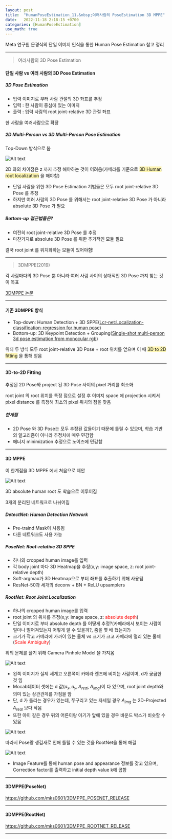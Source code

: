 ```yaml
---
layout: post
title:  "HumanPoseEstimation_11.&nbsp;여러사람의 PoseEstimation 3D MPPE"
date:   2022-11-18 2:18:15 +0700
categories: [HumanPoseEstimation]
use_math: true
---
```


Meta 연구원 문경식의 단일 이미지 인식을 통한 Human Pose Estimation 참고 정리

---

> 여러사람의 3D Pose Estimation

#### 단일 사람 vs 여러 사람의 3D Pose Estimation

##### 3D Pose Estimation

- 입력 이미지로 부터 사람 관절의 3D 좌표를 추정
- 입력 : 한 사람이 중심에 있는 이미지
- 출력 : 입력 사람의 root joint-relative 3D 관절 좌표

한 사람을 여러사람으로 확장

##### 2D Multi-Person vs 3D Multi-Person Pose Estimation

Top-Down 방식으로 봄

![Alt text](http://leesangwon0114.github.io/static/img/HumanPoseEstimation/11.1.png)

2D 와의 차이점은 z 까지 추정 해야하는 것이 어려움(카메라를 기준으로 <span style='background-color: #fff5b1'>3D Human root localization</span> 을 해야함)

- 단일 사람을 위한 3D Pose Estimation 기법들은 모두 root joint-relative 3D Pose 를 추정
- 하지만 여러 사람의 3D Pose 를 위해서는 root joint-relative 3D Pose 가 아니라 absolute 3D Pose 가 필요

##### Bottom-up 접근법들은?

- 여전히 root joint-relative 3D Pose 를 추정
- 마찬가지로 absolute 3D Pose 를 위한 추가적인 모듈 필요

결국 root joint 를 위치화하는 모듈이 있어야함!

---

> 3DMPPE(2019)

각 사람마다의 3D Pose 뿐 아니라 여러 사람 사이의 상대적인 3D Pose 까지 찾는 것이 목표

[3DMPPE 논문](https://arxiv.org/pdf/1907.11346.pdf)

---

#### 기존 3DMPPE 방식

- Top-down: Human Detection + 3D SPPE([Lcr-net:Localization-classification-regression for human pose](https://openaccess.thecvf.com/content_cvpr_2017/papers/Rogez_LCR-Net_Localization-Classification-Regression_for_CVPR_2017_paper.pdf))
- Bottom-up: 3D Keypoint Detection + Grouping([Single-shot multi-person 3d pose estimation from monocular rgb](https://arxiv.org/pdf/1712.03453.pdf))

위듸 두 방식 모두 root joint-relative 3D Pose + root 위치를 얻으며 이 때 <span style='background-color: #fff5b1'>3D to 2D fitting</span> 을 통해 얻음

---

#### 3D-to-2D Fitting

추정된 2D Pose와 project 된 3D Pose 사이의 pixel 거리를 최소화

root joint 의 root 위치를 특정 점으로 설정 후 이미지 space 에 projection 시켜서 pixel distance 를 측정해 최소의 pixel 위치의 점을 찾음

##### 한계점

- 2D Pose 와 3D Pose는 모두 추정된 값들이기 때문에 틀릴 수 있으며, 학습 기반의 알고리즘이 아니라 추정치에 매우 민감함
- 에너지 minimization 추정으로 노이즈에 민감함

---

#### 3D MPPE

이 한계점을 3D MPPE 에서 처음으로 제안

![Alt text](http://leesangwon0114.github.io/static/img/HumanPoseEstimation/11.2.png)

3D absolute human root 도 학습으로 이루어짐

3개의 분리된 네트워크로 나뉘어짐

##### DetectNet: Human Detection Network

- Pre-traind Mask이 사용됨
- 다른 네트워크도 사용 가능

##### PoseNet: Root-relative 3D SPPE

- 하나의 cropped human image를 입력
- 각 body joint 마다 3D Heatmap을 추정(x,y: image space, z: root joint-relative depth)
- Soft-argmax가 3D Heatmap으로 부터 좌표를 추출하기 위해 사용됨
- ResNet-50과 세개의 deconv + BN + ReLU upsamplers

##### RootNet: Root Joint Localization

- 하나의 cropped human image를 입력
- root joint 의 위치를 추정(x,y: image space, z: <span style='color: red'>absolute depth</span>)
- 단일 이미지로 부터 absolute depth 를 어떻게 추정?(카메라에서 보이는 사람이 얼마나 떨어져있는지 어떻게 알 수 있을까?, 줌을 몇 배 했는지?)
- 크기가 작고 카메라에 가까이 있는 물체 vs 크기가 크고 카메라에 멀리 있는 물체(<span style='color: red'>Scale Ambiguity</span>)

위의 문제를 풀기 위해 Camera Pinhole Model 을 가져옴

![Alt text](http://leesangwon0114.github.io/static/img/HumanPoseEstimation/11.3.png)

- 왼쪽 이미지가 실제 세계고 오른쪽이 카메라 렌즈에 비치는 사람이며, d가 궁금한 것 임
- Mocab데이터 셋에는 d 값($a_x, a_y, A_{real}, A_{img})$이 다 있으며, root joint depth와 의미 있는 상관관계를 가짐을 암
- 단, d 가 틀리는 경우가 있는데, 쭈구리고 있는 자세일 경우 $A_{img}$ 는 2D-Projected $A_{real}$ 보다 작음
- 또한 아이 같은 경우 뒤의 어른이랑 아기가 앞에 있을 경우 바운드 박스가 비슷할 수 있음

![Alt text](http://leesangwon0114.github.io/static/img/HumanPoseEstimation/11.4.png)

따라서 Pose랑 생김새로 인해 틀릴 수 있는 것을 RootNet을 통해 해결

![Alt text](http://leesangwon0114.github.io/static/img/HumanPoseEstimation/11.5.png)

- Image Feature를 통해 human pose and appearance 정보를 갖고 있으며, Correction factor를 출력하고 initial depth value k에 곱함

---

#### 3DMPPE(PoseNet)

https://github.com/mks0601/3DMPPE_POSENET_RELEASE

---

#### 3DMPPE(RootNet)

https://github.com/mks0601/3DMPPE_ROOTNET_RELEASE

---
